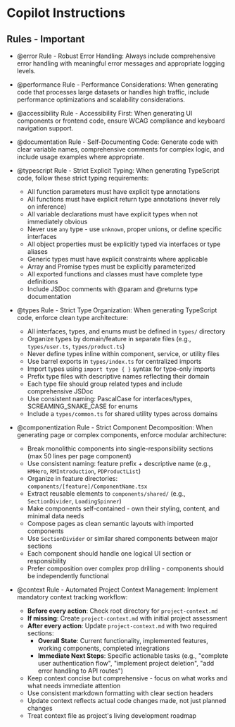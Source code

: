 # Copilot Instructions

## Rules - Important

- @error Rule - Robust Error Handling: Always include comprehensive error handling with meaningful error messages and appropriate logging levels.
- @performance Rule - Performance Considerations: When generating code that processes large datasets or handles high traffic, include performance optimizations and scalability considerations.

- @accessibility Rule - Accessibility First: When generating UI components or frontend code, ensure WCAG compliance and keyboard navigation support.

- @documentation Rule - Self-Documenting Code: Generate code with clear variable names, comprehensive comments for complex logic, and include usage examples where appropriate.

- @typescript Rule - Strict Explicit Typing: When generating TypeScript code, follow these strict typing requirements:

  - All function parameters must have explicit type annotations
  - All functions must have explicit return type annotations (never rely on inference)
  - All variable declarations must have explicit types when not immediately obvious
  - Never use `any` type - use `unknown`, proper unions, or define specific interfaces
  - All object properties must be explicitly typed via interfaces or type aliases
  - Generic types must have explicit constraints where applicable
  - Array and Promise types must be explicitly parameterized
  - All exported functions and classes must have complete type definitions
  - Include JSDoc comments with @param and @returns type documentation

- @types Rule - Strict Type Organization: When generating TypeScript code, enforce clean type architecture:

  - All interfaces, types, and enums must be defined in `types/` directory
  - Organize types by domain/feature in separate files (e.g., `types/user.ts`, `types/product.ts`)
  - Never define types inline within component, service, or utility files
  - Use barrel exports in `types/index.ts` for centralized imports
  - Import types using `import type { }` syntax for type-only imports
  - Prefix type files with descriptive names reflecting their domain
  - Each type file should group related types and include comprehensive JSDoc
  - Use consistent naming: PascalCase for interfaces/types, SCREAMING_SNAKE_CASE for enums
  - Include a `types/common.ts` for shared utility types across domains

- @componentization Rule - Strict Component Decomposition: When generating page or complex components, enforce modular architecture:

  - Break monolithic components into single-responsibility sections (max 50 lines per page component)
  - Use consistent naming: feature prefix + descriptive name (e.g., `HMHero`, `RMIntroduction`, `PDProductList`)
  - Organize in feature directories: `components/[feature]/ComponentName.tsx`
  - Extract reusable elements to `components/shared/` (e.g., `SectionDivider`, `LoadingSpinner`)
  - Make components self-contained - own their styling, content, and minimal data needs
  - Compose pages as clean semantic layouts with imported components
  - Use `SectionDivider` or similar shared components between major sections
  - Each component should handle one logical UI section or responsibility
  - Prefer composition over complex prop drilling - components should be independently functional

- @context Rule - Automated Project Context Management: Implement mandatory context tracking workflow:

  - **Before every action**: Check root directory for `project-context.md`
  - **If missing**: Create `project-context.md` with initial project assessment
  - **After every action**: Update `project-context.md` with two required sections:
    - **Overall State**: Current functionality, implemented features, working components, completed integrations
    - **Immediate Next Steps**: Specific actionable tasks (e.g., "complete user authentication flow", "implement project deletion", "add error handling to API routes")
  - Keep context concise but comprehensive - focus on what works and what needs immediate attention
  - Use consistent markdown formatting with clear section headers
  - Update context reflects actual code changes made, not just planned changes
  - Treat context file as project's living development roadmap

<!-- - @debugging Rule - Debugging: When generating code, include debugging and testing best practices:
  - Use `console.log` or similar for debugging information
  - Ensure debugging information is styled and formatted for clarity and readability
  - Always include the File, Function, and Line Number in debugging messages
  - Use `console.error` for error messages and `console.warn` for warnings
  - Use `console.table` for structured data output
  - Always include a way to toggle debugging information on and off
  - Use consistent naming conventions for debugging variables and functions
  - Document any known issues or limitations in the code comments -->
